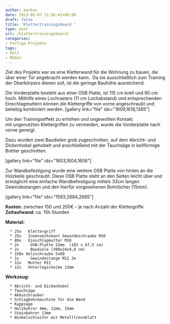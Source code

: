 ```yaml
---
author: markus
date: 2013-05-07 11:56:41+00:00
draft: false
title: 'Klettertrainingsboard '
type: post
url: /klettertrainingsboard/
categories:
- Fertige Projekte
tags:
- Holz
- Möbel
---
```


Ziel des Projekts war es eine Kletterwand für die Wohnung zu bauen, die über einer Tür angebracht werden kann.  Da sie ausschließlich zum Training der Oberkörpers dienen soll, ist die geringe Bauhöhe ausreichend.<!-- more -->

Die Vorderplatte besteht aus einer OSB Platte, ist 115 cm breit und 90 cm hoch. Mithilfe eines Lochrasters (11 cm Lochabstand) und entsprechenden Einschlagmuttern können die Klettergriffe von vorne angeschraubt und beliebig kombiniert werden. 
[gallery link="file" ids="1609,1618,1385"]

Um den Trainingseffekt zu erhöhen und ungewollten Kontakt mit ungenutzten Klettergriffen zu vermeiden, wurde die Vorderplatte nach vorne geneigt.

Dazu wurden zwei Baudielen grob zugeschnitten, auf dem Abricht- und Dickenhobel gehobelt und anschließend mit der Tauchsäge in keilförmige Bretter geschnitten.

[gallery link="file" ids="1603,1604,1606"]

Zur Wandbefestigung wurde eine weitere OSB Platte von hinten an die Holzkeile geschraubt. Diese OSB Platte steht an den Seiten leicht über und ermöglicht eine einfache Wandbefestigung mittels 33cm langen Gewindestangen und den hierfür vorgesehenen Bohrlöcher (15mm).

[gallery link="file" ids="1593,2684,2685"]

**Kosten:** zwischen 150 und 200€ – je nach Anzahl der Klettergriffe
**Zeitaufwand:** ca. 15h Stunden

**Material:**



	  * 25x   Klettergriff
	  * 25x   Innensechskant Gewindeschraube M10
	  * 80x   Einschlagmutter M10
	  * 2x     OSB-Platte 22mm  (183 x 67,5 cm)
	  * 2x     Baudiele (300x24x4,8 cm)
	  * 150x Holzschraube 5x80
	  * 1x     Gewindestange M12 2m
	  * 12x   Mutter M12
	  * 12x   Unterlegscheibe 12mm

**Werkzeug:** 



	  * Abricht- und Dickenhobel
	  * Tauchsäge
	  * Akkuschrauber
	  * Schlagbohrmaschine für die Wand
	  * Kappsäge
	  * Holzbohrer 4mm, 12mm, 15mm
	  * Steinbohrer 13mm
	  * Winkelschleifer mit Metalltrennblatt


